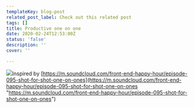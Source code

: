 ```yaml
---
templateKey: blog-post
related_post_label: Check out this related post
tags: []
title: Productive one on one
date: 2020-02-24T12:53:00Z
status: 'false'
description: ''
cover: ''

---
```


![](https://images.waylonwalker.com/Screenshot_20200221-114202.png)Inspired by [https://m.soundcloud.com/front-end-happy-hour/episode-095-shot-for-shot-one-on-ones](https://m.soundcloud.com/front-end-happy-hour/episode-095-shot-for-shot-one-on-ones "https://m.soundcloud.com/front-end-happy-hour/episode-095-shot-for-shot-one-on-ones")
